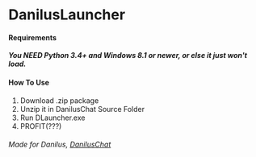 # DanilusLauncher

#### Requirements

__*You NEED Python 3.4+ and Windows 8.1 or newer, or else it just won't load.*__

#### How To Use

1. Download .zip package
2. Unzip it in DanilusChat Source Folder
3. Run DLauncher.exe
4. PROFIT(???)

###### Made for Danilus, [DanilusChat](https://github.com/Danilus-s/DanilusChat)
